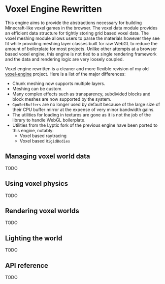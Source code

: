 # Voxel Engine Rewritten

This engine aims to provide the abstractions necessary for building Minecraft-like voxel games in the browser. The voxel data module provides an efficient data structure for tightly storing grid based voxel data. The voxel meshing module allows users to parse the materials however they see fit while providing meshing layer classes built for raw WebGL to reduce the amount of boilerplate for most projects. Unlike other attempts at a browser based voxel engine, this engine is not tied to a single rendering framework and the data and rendering logic are very loosely coupled.

Voxel engine rewritten is a cleaner and more flexible revision of my old [voxel-engine](https://github.com/Radbuglet/voxel-engine) project. Here is a list of the major differences:

- Chunk meshing now supports multiple layers.
- Meshing can be custom.
- Many complex effects such as transparency, subdivided blocks and block meshes are now supported by the system.
- `GpuSetBuffers` are no longer used by default because of the large size of their CPU buffer mirror at the expense of very minor bandwidth gains.
- The utilities for loading in textures are gone as it is not the job of the library to handle WebGL boilerplate.
- Utilities from the Lyptic fork of the previous engine have been ported to this engine, notably:
    - Voxel based raytracing
    - Voxel based `RigidBodies`

## Managing voxel world data

TODO

## Using voxel physics

TODO

## Rendering voxel worlds

TODO

## Lighting the world

TODO

## API reference

TODO